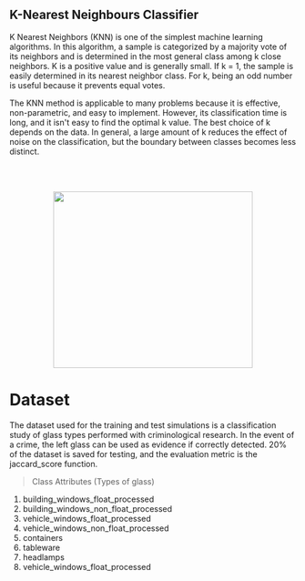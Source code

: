 ## K-Nearest Neighbours Classifier

K Nearest Neighbors (KNN) is one of the simplest machine learning algorithms. In this algorithm, a sample is categorized by a majority vote of its neighbors and is determined in the most general class among k close neighbors. K is a positive value and is generally small. If k = 1, the sample is easily determined in its nearest neighbor class. For k, being an odd number is useful because it prevents equal votes.

The KNN method is applicable to many problems because it is effective, non-parametric, and easy to implement. However, its classification time is long, and it isn't easy to find the optimal k value. The best choice of k depends on the data. In general, a large amount of k reduces the effect of noise on the classification, but the boundary between classes becomes less distinct.

<br/><br/>

<p align="center">
  <img width="350" height="310" src="https://user-images.githubusercontent.com/66460485/128825219-0095b65c-a17e-4960-b327-604c8bf737e5.png">
</p>

# Dataset

The dataset used for the training and test simulations is a classification study of glass types performed with criminological research. In the event of a crime, the left glass can be used as evidence if correctly detected. 20% of the dataset is saved for testing, and the evaluation metric is the jaccard_score function.
> Class Attributes (Types of glass)

<ol>
<li>building_windows_float_processed</li>
<li>building_windows_non_float_processed</li>
<li>vehicle_windows_float_processed</li>
<li>vehicle_windows_non_float_processed</li>
<li>containers</li>
<li>tableware</li>
<li>headlamps</li>
<li>vehicle_windows_float_processed</li>
</ol>
